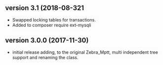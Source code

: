 ## version 3.1 (2018-08-321

- Swapped locking tables for transactions.
- Added to composer require ext-mysqli
## version 3.0.0 (2017-11-30)

- initial release adding, to the original Zebra_Mptt, multi independent tree support and renaming the class.
</dl>